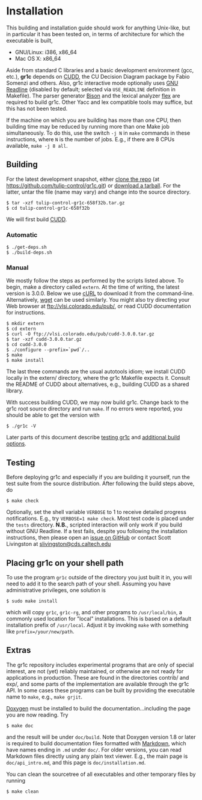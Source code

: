 Installation
============

This building and installation guide should work for anything Unix-like, but in
particular it has been tested on, in terms of architecture for which the
executable is built,
* GNU/Linux: i386, x86_64
* Mac OS X: x86_64

Aside from standard C libraries and a basic development environment (gcc, etc.),
**gr1c** depends on [CUDD](http://vlsi.colorado.edu/~fabio/CUDD/), the CU
Decision Diagram package by Fabio Somenzi and others.  Also, gr1c interactive
mode optionally uses [GNU Readline](http://www.gnu.org/software/readline)
(disabled by default; selected via `USE_READLINE` definition in Makefile).
The parser generator [Bison](http://www.gnu.org/software/bison/) and the lexical
analyzer [flex](http://flex.sourceforge.net/) are required to build gr1c.  Other
Yacc and lex compatible tools may suffice, but this has not been tested.

If the machine on which you are building has more than one CPU, then building
time may be reduced by running more than one Make job simultaneously. To do
this, use the switch `-j N` in `make` commands in these instructions, where `N`
is the number of jobs. E.g., if there are 8 CPUs available, `make -j 8 all`.


Building
--------

For the latest development snapshot, either [clone the
repo](https://github.com/tulip-control/gr1c) (at
https://github.com/tulip-control/gr1c.git) or [download a
tarball](https://github.com/tulip-control/gr1c/tarball/master).  For the latter,
untar the file (name may vary) and change into the source directory.

    $ tar -xzf tulip-control-gr1c-658f32b.tar.gz
    $ cd tulip-control-gr1c-658f32b

We will first build [CUDD](http://vlsi.colorado.edu/~fabio/CUDD/).

<h3>Automatic</h3>

    $ ./get-deps.sh
    $ ./build-deps.sh

<h3>Manual</h3>

We mostly follow the steps as performed by the scripts listed above. To begin,
make a directory called `extern`. At the time of writing, the latest version is
3.0.0. Below we use [cURL](http://curl.haxx.se) to download it from the
command-line. Alternatively, [wget](http://www.gnu.org/software/wget/) can be
used similarly. You might also try directing your Web browser at
<ftp://vlsi.colorado.edu/pub/>, or read CUDD documentation for instructions.

    $ mkdir extern
    $ cd extern
    $ curl -O ftp://vlsi.colorado.edu/pub/cudd-3.0.0.tar.gz
    $ tar -xzf cudd-3.0.0.tar.gz
    $ cd cudd-3.0.0
    $ ./configure --prefix=`pwd`/..
    $ make
    $ make install

The last three commands are the usual autotools idiom; we install CUDD locally
in the extern/ directory, where the gr1c Makefile expects it. Consult the README
of CUDD about alternatives, e.g., building CUDD as a shared library.

With success building CUDD, we may now build gr1c. Change back to the gr1c root
source directory and run `make`. If no errors were reported, you should be able
to get the version with

    $ ./gr1c -V

Later parts of this document describe [testing gr1c](#testing) and [additional
build options](#extras).


<h2 id="testing">Testing</h2>

Before deploying gr1c and especially if you are building it yourself, run the
test suite from the source distribution. After following the build steps above,
do

    $ make check

Optionally, set the shell variable `VERBOSE` to 1 to receive detailed progress
notifications.  E.g., try `VERBOSE=1 make check`.  Most test code is placed
under the `tests` directory. **N.B.**, scripted interaction will only work if
you build without GNU Readline.  If a test fails, despite you following the
installation instructions, then please open an [issue on
GitHub](https://github.com/tulip-control/gr1c/issues) or contact Scott Livingston
at <slivingston@cds.caltech.edu>


Placing gr1c on your shell path
-------------------------------

To use the program `gr1c` outside of the directory you just built it in, you
will need to add it to the search path of your shell. Assuming you have
administrative privileges, one solution is

    $ sudo make install

which will copy `gr1c`, `gr1c-rg`, and other programs to `/usr/local/bin`, a
commonly used location for "local" installations.  This is based on a default
installation prefix of `/usr/local`.  Adjust it by invoking `make` with
something like `prefix=/your/new/path`.


<h2 id="extras">Extras</h2>

The gr1c repository includes experimental programs that are only of special
interest, are not (yet) reliably maintained, or otherwise are not ready for
applications in production. These are found in the directories contrib/ and
exp/, and some parts of the implementation are available through the gr1c API.
In some cases these programs can be built by providing the executable name to
`make`, e.g., `make grjit`.

[Doxygen](http://www.doxygen.org) must be installed to build the
documentation...including the page you are now reading.  Try

    $ make doc

and the result will be under `doc/build`.  Note that Doxygen version 1.8 or
later is required to build documentation files formatted with
[Markdown](http://daringfireball.net/projects/markdown), which have names ending
in `.md` under `doc/`.  For older versions, you can read Markdown files directly
using any plain text viewer.  E.g., the main page is `doc/api_intro.md`, and
this page is `doc/installation.md`.

You can clean the sourcetree of all executables and other temporary files by
running

    $ make clean
